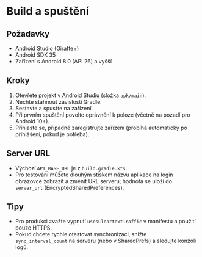 # Build a spuštění

## Požadavky
- Android Studio (Giraffe+)
- Android SDK 35
- Zařízení s Android 8.0 (API 26) a vyšší

## Kroky
1. Otevřete projekt v Android Studiu (složka `apk/main`).
2. Nechte stáhnout závislosti Gradle.
3. Sestavte a spusťte na zařízení.
4. Při prvním spuštění povolte oprávnění k poloze (včetně na pozadí pro Android 10+).
5. Přihlaste se, případně zaregistrujte zařízení (probíhá automaticky po přihlášení, pokud je potřeba).

## Server URL
- Výchozí `API_BASE_URL` je z `build.gradle.kts`.
- Pro testování můžete dlouhým stiskem názvu aplikace na login obrazovce zobrazit a změnit URL serveru; hodnota se uloží do `server_url` (EncryptedSharedPreferences).

## Tipy
- Pro produkci zvažte vypnutí `usesCleartextTraffic` v manifestu a použití pouze HTTPS.
- Pokud chcete rychle otestovat synchronizaci, snižte `sync_interval_count` na serveru (nebo v SharedPrefs) a sledujte konzoli logů.
